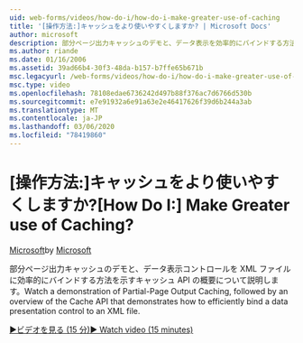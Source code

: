 ```yaml
---
uid: web-forms/videos/how-do-i/how-do-i-make-greater-use-of-caching
title: '[操作方法:]キャッシュをより使いやすくしますか? | Microsoft Docs'
author: microsoft
description: 部分ページ出力キャッシュのデモと、データ表示を効率的にバインドする方法を示すキャッシュ API の概要について説明します。
ms.author: riande
ms.date: 01/16/2006
ms.assetid: 39ad66b4-30f3-48da-b157-b7ffe65b671b
msc.legacyurl: /web-forms/videos/how-do-i/how-do-i-make-greater-use-of-caching
msc.type: video
ms.openlocfilehash: 78108edae6736242d497b88f376ac7d6766d530b
ms.sourcegitcommit: e7e91932a6e91a63e2e46417626f39d6b244a3ab
ms.translationtype: MT
ms.contentlocale: ja-JP
ms.lasthandoff: 03/06/2020
ms.locfileid: "78419860"
---
```

# <a name="how-do-i-make-greater-use-of-caching"></a><span data-ttu-id="6414b-104">[操作方法:]キャッシュをより使いやすくしますか?</span><span class="sxs-lookup"><span data-stu-id="6414b-104">[How Do I:] Make Greater use of Caching?</span></span>

<span data-ttu-id="6414b-105">[Microsoft](https://github.com/microsoft)</span><span class="sxs-lookup"><span data-stu-id="6414b-105">by [Microsoft](https://github.com/microsoft)</span></span>

<span data-ttu-id="6414b-106">部分ページ出力キャッシュのデモと、データ表示コントロールを XML ファイルに効率的にバインドする方法を示すキャッシュ API の概要について説明します。</span><span class="sxs-lookup"><span data-stu-id="6414b-106">Watch a demonstration of Partial-Page Output Caching, followed by an overview of the Cache API that demonstrates how to efficiently bind a data presentation control to an XML file.</span></span>

[<span data-ttu-id="6414b-107">&#9654;ビデオを見る (15 分)</span><span class="sxs-lookup"><span data-stu-id="6414b-107">&#9654; Watch video (15 minutes)</span></span>](https://channel9.msdn.com/Blogs/ASP-NET-Site-Videos/how-do-i-make-greater-use-of-caching)
